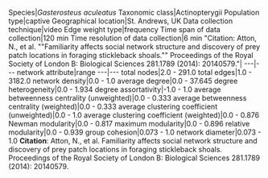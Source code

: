 Species|*Gasterosteus aculeatus*
Taxonomic class|Actinopterygii
Population type|captive
Geographical location|St. Andrews, UK
Data collection technique|video
Edge weight type|frequency
Time span of data collection|120 min
Time resolution of data collection|6 min
"Citation: Atton, N., et al. ""Familiarity affects social network structure and discovery of prey patch locations in foraging stickleback shoals."" Proceedings of the Royal Society of London B: Biological Sciences 281.1789 (2014): 20140579."|
---|---
network attribute|range
---|---
total nodes|2.0 - 291.0
total edges|1.0 - 3182.0
network density|0.0 - 1.0
average degree|0.0 - 37.645
degree heterogeneity|0.0 - 1.934
degree assortativity|-1.0 - 1.0
average betweenness centrality (unweighted)|0.0 - 0.333
average betweenness centrality (weighted)|0.0 - 0.333
average clustering coefficient (unweighted)|0.0 - 1.0
average clustering coefficient (weighted)|0.0 - 0.876
Newman modularity|0.0 - 0.817
maximum modularity|0.0 - 0.896
relative modularity|0.0 - 0.939
group cohesion|0.073 - 1.0
network diameter|0.073 - 1.0
**Citation**: Atton, N., et al. 
Familiarity affects social network structure and discovery of prey patch locations in foraging stickleback shoals.
 Proceedings of the Royal Society of London B: Biological Sciences 281.1789 (2014): 20140579.